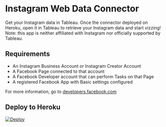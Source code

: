# Instagram Web Data Connector

Get your Instagram data in Tableau. Once the connector deployed on Heroku, open it in Tableau to retrieve your Instagram data and start vizzing! Note: this app is neither affiliated with Instagram nor officially supported by Tableau.

## Requirements

- An Instagram Business Account or Instagram Creator Account
- A Facebook Page connected to that account
- A Facebook Developer account that can perform Tasks on that Page
- A registered Facebook App with Basic settings configured

For more information, go to [developers.facebook.com](https://developers.facebook.com/)

## Deploy to Heroku

[![Deploy](https://www.herokucdn.com/deploy/button.svg)](https://heroku.com/deploy)
